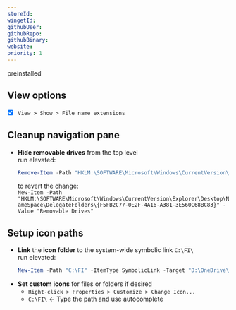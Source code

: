 ```yaml
---
storeId: 
wingetId: 
githubUser: 
githubRepo: 
githubBinary: 
website: 
priority: 1
---
```



preinstalled

## View options

- [x] `View > Show > File name extensions`

## Cleanup navigation pane

- **Hide removable drives** from the top level  
  run elevated:
  ```powershell
  Remove-Item -Path "HKLM:\SOFTWARE\Microsoft\Windows\CurrentVersion\Explorer\Desktop\NameSpace\DelegateFolders\{F5FB2C77-0E2F-4A16-A381-3E560C68BC83}"
  ```
  to revert the change:  
  `New-Item -Path "HKLM:\SOFTWARE\Microsoft\Windows\CurrentVersion\Explorer\Desktop\NameSpace\DelegateFolders\{F5FB2C77-0E2F-4A16-A381-3E560C68BC83}" -Value "Removable Drives"`

## Setup icon paths

- **Link** the **icon folder** to the system-wide symbolic link `C:\FI\`  
    run elevated:
    ```powershell
    New-Item -Path "C:\FI" -ItemType SymbolicLink -Target "D:\OneDrive\Designᴱ\Folder Iconsᴰ\ico"
    ```
- **Set custom icons** for files or folders if desired  
    - `Right-click > Properties > Customize > Change Icon...`
    - `C:\FI\` ← Type the path and use autocomplete